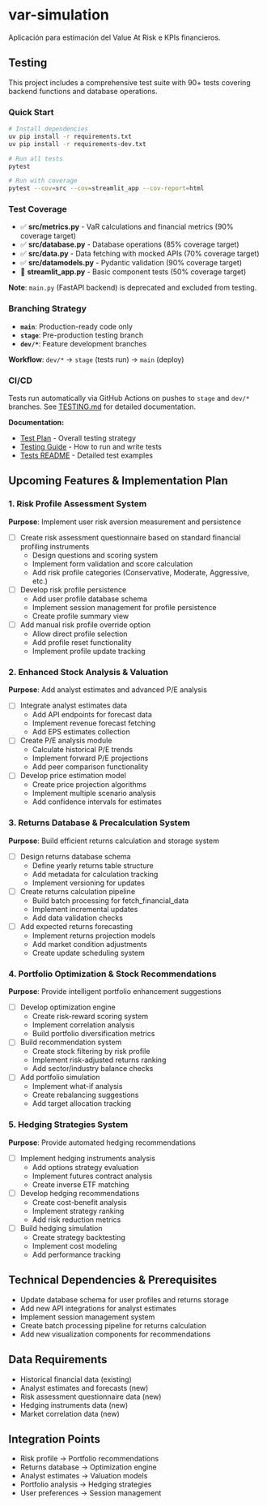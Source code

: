 # var-simulation
Aplicación para estimación del Value At Risk e KPIs financieros.

## Testing

This project includes a comprehensive test suite with 90+ tests covering backend functions and database operations.

### Quick Start

```bash
# Install dependencies
uv pip install -r requirements.txt
uv pip install -r requirements-dev.txt

# Run all tests
pytest

# Run with coverage
pytest --cov=src --cov=streamlit_app --cov-report=html
```

### Test Coverage

- ✅ **src/metrics.py** - VaR calculations and financial metrics (90% coverage target)
- ✅ **src/database.py** - Database operations (85% coverage target)
- ✅ **src/data.py** - Data fetching with mocked APIs (70% coverage target)
- ✅ **src/datamodels.py** - Pydantic validation (90% coverage target)
- 🔄 **streamlit_app.py** - Basic component tests (50% coverage target)

**Note**: `main.py` (FastAPI backend) is deprecated and excluded from testing.

### Branching Strategy

- **`main`**: Production-ready code only
- **`stage`**: Pre-production testing branch
- **`dev/*`**: Feature development branches

**Workflow**: `dev/*` → `stage` (tests run) → `main` (deploy)

### CI/CD

Tests run automatically via GitHub Actions on pushes to `stage` and `dev/*` branches. See [TESTING.md](TESTING.md) for detailed documentation.

**Documentation:**
- [Test Plan](TEST_PLAN.md) - Overall testing strategy
- [Testing Guide](TESTING.md) - How to run and write tests
- [Tests README](tests/README.md) - Detailed test examples

## Upcoming Features & Implementation Plan

### 1. Risk Profile Assessment System
**Purpose**: Implement user risk aversion measurement and persistence
- [ ] Create risk assessment questionnaire based on standard financial profiling instruments
  - Design questions and scoring system
  - Implement form validation and score calculation
  - Add risk profile categories (Conservative, Moderate, Aggressive, etc.)
- [ ] Develop risk profile persistence
  - Add user profile database schema
  - Implement session management for profile persistence
  - Create profile summary view
- [ ] Add manual risk profile override option
  - Allow direct profile selection
  - Add profile reset functionality
  - Implement profile update tracking

### 2. Enhanced Stock Analysis & Valuation
**Purpose**: Add analyst estimates and advanced P/E analysis
- [ ] Integrate analyst estimates data
  - Add API endpoints for forecast data
  - Implement revenue forecast fetching
  - Add EPS estimates collection
- [ ] Create P/E analysis module
  - Calculate historical P/E trends
  - Implement forward P/E projections
  - Add peer comparison functionality
- [ ] Develop price estimation model
  - Create price projection algorithms
  - Implement multiple scenario analysis
  - Add confidence intervals for estimates

### 3. Returns Database & Precalculation System
**Purpose**: Build efficient returns calculation and storage system
- [ ] Design returns database schema
  - Define yearly returns table structure
  - Add metadata for calculation tracking
  - Implement versioning for updates
- [ ] Create returns calculation pipeline
  - Build batch processing for fetch_financial_data
  - Implement incremental updates
  - Add data validation checks
- [ ] Add expected returns forecasting
  - Implement returns projection models
  - Add market condition adjustments
  - Create update scheduling system

### 4. Portfolio Optimization & Stock Recommendations
**Purpose**: Provide intelligent portfolio enhancement suggestions
- [ ] Develop optimization engine
  - Create risk-reward scoring system
  - Implement correlation analysis
  - Build portfolio diversification metrics
- [ ] Build recommendation system
  - Create stock filtering by risk profile
  - Implement risk-adjusted returns ranking
  - Add sector/industry balance checks
- [ ] Add portfolio simulation
  - Implement what-if analysis
  - Create rebalancing suggestions
  - Add target allocation tracking

### 5. Hedging Strategies System
**Purpose**: Provide automated hedging recommendations
- [ ] Implement hedging instruments analysis
  - Add options strategy evaluation
  - Implement futures contract analysis
  - Create inverse ETF matching
- [ ] Develop hedging recommendations
  - Create cost-benefit analysis
  - Implement strategy ranking
  - Add risk reduction metrics
- [ ] Build hedging simulation
  - Create strategy backtesting
  - Implement cost modeling
  - Add performance tracking

## Technical Dependencies & Prerequisites
- Update database schema for user profiles and returns storage
- Add new API integrations for analyst estimates
- Implement session management system
- Create batch processing pipeline for returns calculation
- Add new visualization components for recommendations

## Data Requirements
- Historical financial data (existing)
- Analyst estimates and forecasts (new)
- Risk assessment questionnaire data (new)
- Hedging instruments data (new)
- Market correlation data (new)

## Integration Points
- Risk profile → Portfolio recommendations
- Returns database → Optimization engine
- Analyst estimates → Valuation models
- Portfolio analysis → Hedging strategies
- User preferences → Session management
